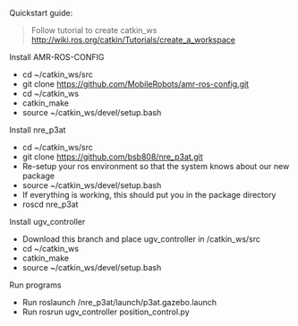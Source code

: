 Quickstart guide:

>Follow tutorial to create catkin_ws http://wiki.ros.org/catkin/Tutorials/create_a_workspace

Install AMR-ROS-CONFIG

* cd ~/catkin_ws/src
* git clone https://github.com/MobileRobots/amr-ros-config.git
* cd ~/catkin_ws
* catkin_make
* source ~/catkin_ws/devel/setup.bash

Install nre_p3at

* cd ~/catkin_ws/src
* git clone https://github.com/bsb808/nre_p3at.git
* Re-setup your ros environment so that the system knows about our new package
* source ~/catkin_ws/devel/setup.bash
* If everything is working, this should put you in the package directory
* roscd nre_p3at

Install ugv_controller
* Download this branch and place ugv_controller in /catkin_ws/src
* cd ~/catkin_ws
* catkin_make
* source ~/catkin_ws/devel/setup.bash

Run programs
* Run roslaunch /nre_p3at/launch/p3at.gazebo.launch
* Run rosrun ugv_controller position_control.py
